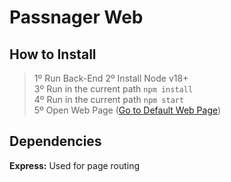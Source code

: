 # Passnager Web
## How to Install

> 1º Run Back-End
> 2º Install Node v18+\
> 3º Run in the current path `npm install`\
> 4º Run in the current path `npm start`\
> 5º Open Web Page ([Go to Default Web Page](http://localhost:3000))

## Dependencies
**Express:** Used for page routing
